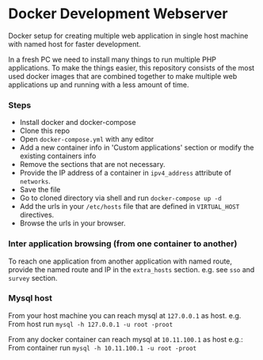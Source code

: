# Docker Development Webserver
Docker setup for creating multiple web application in single host machine with named host for faster development.

In a fresh PC we need to install many things to run multiple PHP applications. To make the things easier,
this repository consists of the most used docker images that are combined together to make multiple web applications
up and running with a less amount of time.

### Steps
* Install docker and docker-compose
* Clone this repo
* Open `docker-compose.yml` with any editor
* Add a new container info in 'Custom applications' section or modify the existing containers info
* Remove the sections that are not necessary.
* Provide the IP address of a container in `ipv4_address` attribute of `networks`.
* Save the file
* Go to cloned directory via shell and run `docker-compose up -d`
* Add the urls in your `/etc/hosts` file that are defined in `VIRTUAL_HOST` directives.
* Browse the urls in your browser.

### Inter application browsing (from one container to another)
To reach one application from another application with named route, 
provide the named route and IP in the `extra_hosts` section.
e.g. see `sso` and `survey` section.

### Mysql host
From your host machine you can reach mysql at `127.0.0.1` as host.
e.g. From host run `mysql -h 127.0.0.1 -u root -proot`

From any docker container can reach mysql at `10.11.100.1` as host
e.g.: From container run `mysql -h 10.11.100.1 -u root -proot`

